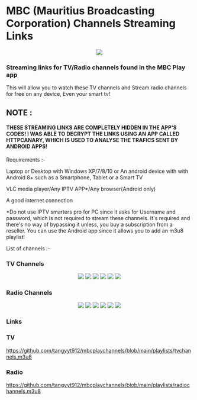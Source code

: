 # MBC (Mauritius Broadcasting Corporation) Channels Streaming Links
<p align="center">
  <img src="https://github.com/tangyyt912/mbcplaychannels/blob/main/logos/mbc.png">
</p>

### Streaming links for TV/Radio channels found in the MBC Play app


This will allow you to watch these TV channels and Stream radio channels for free on any device, Even your smart tv!

## NOTE : 
#### THESE STREAMING LINKS ARE COMPLETELY HIDDEN IN THE APP'S CODES! I WAS ABLE TO DECRYPT THE LINKS USING AN APP CALLED HTTPCANARY, WHICH IS USED TO ANALYSE THE TRAFICS SENT BY ANDROID APPS!

Requirements :-

Laptop or Desktop with Windows XP/7/8/10 or An android device with with Android 8+ such as a Smartphone, Tablet or a Smart TV

VLC media player/Any IPTV APP*/Any browser(Android only)

A good internet connection

*Do not use IPTV smarters pro for PC since it asks for Username and password, which is not required to stream these channels. It's required and there's no way of bypassing it unless, you buy a subscription from a reseller. You can use the Android app since it allows you to add an m3u8 playlist!

List of channels :-

### TV Channels

<p align="center">
<img src="https://github.com/tangyyt912/mbcplaychannels/blob/main/logos/tvchannels/mbc1_2.png" class="center">
<img src="https://github.com/tangyyt912/mbcplaychannels/blob/main/logos/tvchannels/mbc2_0.png" class="center">
<img src="https://github.com/tangyyt912/mbcplaychannels/blob/main/logos/tvchannels/mbc3_0.png" class="center">
<img src="https://github.com/tangyyt912/mbcplaychannels/blob/main/logos/tvchannels/BTV-logo.png" class="center">
<img src="https://github.com/tangyyt912/mbcplaychannels/blob/main/logos/tvchannels/cinetvlogo.png" class="center">
<img src="https://github.com/tangyyt912/mbcplaychannels/blob/main/logos/tvchannels/ys-logo.png" class="center">
</p>

### Radio Channels
<p align="center">
<img src="https://github.com/tangyyt912/mbcplaychannels/blob/main/logos/radiochannels/best_fm_live_100.png" class="center">
<img src="https://github.com/tangyyt912/mbcplaychannels/blob/main/logos/radiochannels/kool_fm_100.png" class="center">
<img src="https://github.com/tangyyt912/mbcplaychannels/blob/main/logos/radiochannels/nrj_logo.png" class="center">
<img src="https://github.com/tangyyt912/mbcplaychannels/blob/main/logos/radiochannels/radio_maurice_100.png" class="center">
<img src="https://github.com/tangyyt912/mbcplaychannels/blob/main/logos/radiochannels/rodfm_logo_white.png" class="center">
<img src="https://github.com/tangyyt912/mbcplaychannels/blob/main/logos/radiochannels/taal_fm_100.png" class="center">
</p>

### Links

### TV
https://github.com/tangyyt912/mbcplaychannels/blob/main/playlists/tvchannels.m3u8

### Radio

https://github.com/tangyyt912/mbcplaychannels/blob/main/playlists/radiochannels.m3u8

